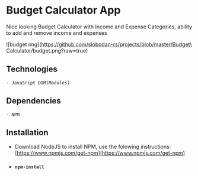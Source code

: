 # Budget Calculator App

Nice looking Budget Calculator with Income and Expense Categories, ability to add and remove income and expenses

![budget img](https://github.com/slobodan-rs/projects/blob/master/Budget\ Calculator/budget.png?raw=true)

## Technologies

    - JavaSript DOM(Modules)

## Dependencies

    - NPM

## Installation

- Download NodeJS to install NPM, use the folowing instructions: [https://www.npmjs.com/get-npm](https://www.npmjs.com/get-npm)

- #### `npm-install`